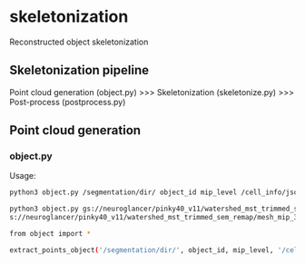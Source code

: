 # skeletonization
Reconstructed object skeletonization

## Skeletonization pipeline
Point cloud generation (object.py) >>> Skeletonization (skeletonize.py) >>> Post-process (postprocess.py)

## Point cloud generation
### object.py
Usage:

```bash
python3 object.py /segmentation/dir/ object_id mip_level /cell_info/json_file/dir/ /output_filename

python3 object.py gs://neuroglancer/pinky40_v11/watershed_mst_trimmed_sem_remap/ 20763362 3 g
s://neuroglancer/pinky40_v11/watershed_mst_trimmed_sem_remap/mesh_mip_3_err_40/ ./test.npy`
```
```bash
from object import *

extract_points_object('/segmentation/dir/', object_id, mip_level, '/cell_info/json_file', '/output_filename')
```
